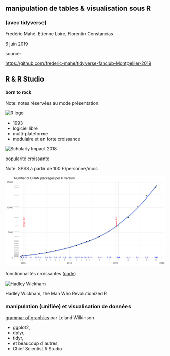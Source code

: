 ## manipulation de tables & visualisation sous R
### (avec tidyverse)

Frédéric Mahé, Etienne Loire, Florentin Constancias

6 juin 2019


<!-- ----------------------------------------------------------------

                            Prologue

    ----------------------------------------------------------------
-->

source:

https://github.com/frederic-mahe/tidyverse-fanclub-Montpellier-2019



## R & R Studio
#### born to rock

Note: notes réservées au mode présentation.


![R logo](https://www.r-project.org/Rlogo.png) <!-- .element height="20%" width="20%" -->

- 1993
- logiciel libre
- multi-plateforme
- modulaire et en forte croissance


![Scholarly Impact 2018](https://i0.wp.com/r4stats.com/wp-content/uploads/2017/06/Fig_2d_ScholarlyImpact2016.png)

popularité croissante

Note: SPSS à partir de 100 €/personne/mois


![R_packages_growth](./images/R_packages_growth.png)

fonctionnalités croissantes
([code](https://blog.revolutionanalytics.com/2016/04/cran-package-growth.html))


![Hadley Wickham](https://policyviz.com/wp-content/uploads/2017/01/Wickham_Banner-1140x700.png)

Hadley Wickham, the Man Who Revolutionized R


### manipulation (unifiée) et visualisation de données

[grammar of graphics](https://www.springer.com/us/book/9780387245447) par Leland Wilkinson

- ggplot2,
- dplyr,
- tidyr,
- et beaucoup d'autres,
- Chief Scientist R Studio

<!-- two newlines for a new vertical slide  -->
<!-- three newlines for a new horizontal slide  -->
